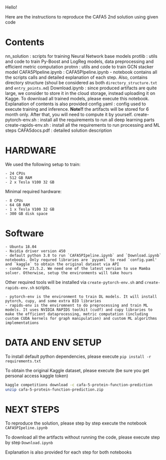 Hello!

Here are the instructions to reproduce the CAFA5 2nd solution using given code

# Contents

nn_solution                 : scripts for training Neural Network base models
protlib                     : utils and code to train Py-Boost and LogReg models, data preprocessing and efficient metric computation
protnn                      : utils and code to train GCN stacker model
CAFA5PIpeline.ipynb         : CAFA5PIpeline.ipynb - notebook contains all the scripts calls and detailed explanation of each step. Also, contains directory structure (shoul be considered as both `directory_structure.txt` and `entry_points.md`)
Download.ipynb              : since produced artifacts are quite large, we consider to store it in the cloud storage, instead uploading it on Kagge. To download all trained models, please execute this notebook. Explanation of contents is also provided 
config.yaml                 : config used to execute training and inference. **Note!!** the artifacts will be stored for 6 month only. After that, you will need to compute it by yourself.
create-pytorch-env.sh       : install all the requirements to run all deep learning parts
create-rapids-env.sh        : install all the requirements to run processing and ML steps
CAFA5docs.pdf               : detailed solution description


# HARDWARE 

We used the following setup to train:

    - 24 CPUs
    - 512 GB RAM
    - 2 x Tesla V100 32 GB

Minimal required hardware:
    
    - 8 CPUs
    - 64 GB RAM
    - 1 x Tesla V100 32 GB    
    - 300 GB disk space
    
# Software

    - Ubuntu 18.04
    - Nvidia driver version 450 
    - default python 3.8 to run `CAFA5PIpeline.ipynb` and `Download.ipynb` notebooks. Only requred libraries are `pyyaml` to read `config.yaml' and `kaggle` to obtain the original dataset via API
    - conda >= 23.5.2. We need one of the latest version to use Mamba solver. Otherwise, setup the environments will take hours
    
Other required tools will be installed via `create-pytorch-env.sh` and `create-rapids-env.sh` scripts. 

    - pytorch-env is the environment to train DL models. It will install pytorch, cupy, and some extra BIO libraries
    - rapids-env is the enviromnent to do preprocessing and train ML models. It uses NVIDIA RAPIDS toolkit (cudf) and cupy libraries to make the efficient dataprocessing, metric computation (including custom CUDA kernels for graph manipulation) and custom ML algorithms implementations
    

# DATA AND ENV SETUP

To install default python dependencies, please execute `pip install -r requirements.txt`

To obtain the original Kaggle dataset, please execute (be sure you get personal access kaggle token)

```bash
kaggle competitions download -c cafa-5-protein-function-prediction
unzip cafa-5-protein-function-prediction.zip
```

# NEXT STEPS

To reproduce the solution, please step by step execute the notebook `CAFA5PIpeline.ipynb`

To download all the artifacts without running the code, please execute step by step `Download.ipynb`

Explanation is also provided for each step for both notebooks